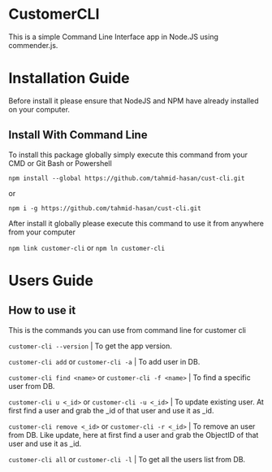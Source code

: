 # CustomerCLI

This is a simple Command Line Interface app in Node.JS using commender.js.

# Installation Guide

Before install it please ensure that NodeJS and NPM have already installed on your computer.

## Install With Command Line

To install this package globally simply execute this command from your CMD or Git Bash or Powershell

`npm install --global https://github.com/tahmid-hasan/cust-cli.git`

or

`npm i -g https://github.com/tahmid-hasan/cust-cli.git`

After install it globally please execute this command to use it from anywhere from your computer

`npm link customer-cli` or `npm ln customer-cli`

# Users Guide

## How to use it

This is the commands you can use from command line for customer cli

`customer-cli --version` | To get the app version.

`customer-cli add` or `customer-cli -a` | To add user in DB.

`customer-cli find <name>` or `customer-cli -f <name>` | To find a specific user from DB.

`customer-cli u <_id>` or `customer-cli -u <_id>` | To update existing user. At first find a user and grab the _id of that user and use it as _id.

`customer-cli remove <_id>` or `customer-cli -r <_id>` | To remove an user from DB. Like update, here at first find a user and grab the ObjectID of that user and use it as _id.

`customer-cli all` or `customer-cli -l` | To get all the users list from DB.